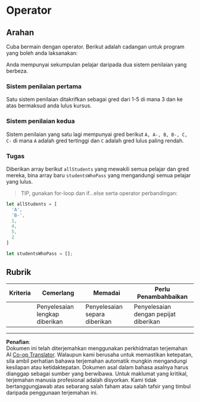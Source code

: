 <!--
CO_OP_TRANSLATOR_METADATA:
{
  "original_hash": "bf62b82567e6f9bdf4abda9ae0ccb64a",
  "translation_date": "2025-08-27T22:49:20+00:00",
  "source_file": "2-js-basics/3-making-decisions/assignment.md",
  "language_code": "ms"
}
-->
# Operator

## Arahan

Cuba bermain dengan operator. Berikut adalah cadangan untuk program yang boleh anda laksanakan:

Anda mempunyai sekumpulan pelajar daripada dua sistem penilaian yang berbeza.

### Sistem penilaian pertama

Satu sistem penilaian ditakrifkan sebagai gred dari 1-5 di mana 3 dan ke atas bermaksud anda lulus kursus.

### Sistem penilaian kedua

Sistem penilaian yang satu lagi mempunyai gred berikut `A, A-, B, B-, C, C-` di mana `A` adalah gred tertinggi dan `C` adalah gred lulus paling rendah.

### Tugas

Diberikan array berikut `allStudents` yang mewakili semua pelajar dan gred mereka, bina array baru `studentsWhoPass` yang mengandungi semua pelajar yang lulus.

> TIP, gunakan for-loop dan if...else serta operator perbandingan:

```javascript
let allStudents = [
  'A',
  'B-',
  1,
  4,
  5,
  2
]

let studentsWhoPass = [];
```

## Rubrik

| Kriteria | Cemerlang                     | Memadai                       | Perlu Penambahbaikan            |
| -------- | ----------------------------- | ----------------------------- | ------------------------------- |
|          | Penyelesaian lengkap diberikan | Penyelesaian separa diberikan | Penyelesaian dengan pepijat diberikan |

---

**Penafian**:  
Dokumen ini telah diterjemahkan menggunakan perkhidmatan terjemahan AI [Co-op Translator](https://github.com/Azure/co-op-translator). Walaupun kami berusaha untuk memastikan ketepatan, sila ambil perhatian bahawa terjemahan automatik mungkin mengandungi kesilapan atau ketidaktepatan. Dokumen asal dalam bahasa asalnya harus dianggap sebagai sumber yang berwibawa. Untuk maklumat yang kritikal, terjemahan manusia profesional adalah disyorkan. Kami tidak bertanggungjawab atas sebarang salah faham atau salah tafsir yang timbul daripada penggunaan terjemahan ini.